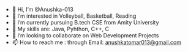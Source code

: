 - 👋 Hi, I’m @Anushka-013
- 👀 I’m interested in Volleyball, Basketball, Reading
- 🌱 I’m currently pursuing B.tech CSE from Amity University
- 📝 My skills are: Java, Pyhthon, C++, C 
- 💞️ I’m looking to collaborate on Web Development Projects
- 📫 How to reach me : through Email: anushkatomar013@gmail.com
  

<!---
Anushka-013/Anushka-013 is a ✨ special ✨ repository because its `README.md` (this file) appears on your GitHub profile.
You can click the Preview link to take a look at your changes.
--->
